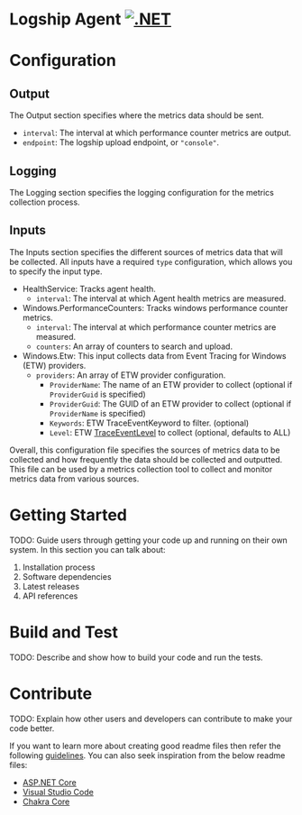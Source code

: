 # Logship Agent [![.NET](https://github.com/logsink/logship-agent/actions/workflows/dotnet.yml/badge.svg)](https://github.com/logsink/logship-agent/actions/workflows/dotnet.yml)
# Configuration

## Output

The Output section specifies where the metrics data should be sent.
- `interval`: The interval at which performance counter metrics are output.
- `endpoint`: The logship upload endpoint, or `"console"`.

## Logging
The Logging section specifies the logging configuration for the metrics collection process.

## Inputs
The Inputs section specifies the different sources of metrics data that will be collected. All inputs have a required `type` configuration, which allows you to specify the input type. 

* HealthService: Tracks agent health.
    - `interval`: The interval at which Agent health metrics are measured.
* Windows.PerformanceCounters: Tracks windows performance counter metrics.
    - `interval`: The interval at which performance counter metrics are measured.
    - `counters`: An array of counters to search and upload.
* Windows.Etw: This input collects data from Event Tracing for Windows (ETW) providers.
    - `providers`: An array of ETW provider configuration.
        - `ProviderName`: The name of an ETW provider to collect (optional if `ProviderGuid` is specified)
        - `ProviderGuid`: The GUID of an ETW provider to collect (optional if `ProviderName` is specified)
        - `Keywords`: ETW TraceEventKeyword to filter. (optional)
        - `Level`: ETW [TraceEventLevel](https://referencesource.microsoft.com/#System.ServiceModel.Internals/System/Runtime/TraceEventLevel.cs) to collect (optional, defaults to ALL)

Overall, this configuration file specifies the sources of metrics data to be collected and how frequently the data should be collected and outputted. This file can be used by a metrics collection tool to collect and monitor metrics data from various sources.

# Getting Started
TODO: Guide users through getting your code up and running on their own system. In this section you can talk about:
1.	Installation process
2.	Software dependencies
3.	Latest releases
4.	API references

# Build and Test
TODO: Describe and show how to build your code and run the tests. 

# Contribute
TODO: Explain how other users and developers can contribute to make your code better. 

If you want to learn more about creating good readme files then refer the following [guidelines](https://docs.microsoft.com/en-us/azure/devops/repos/git/create-a-readme?view=azure-devops). You can also seek inspiration from the below readme files:
- [ASP.NET Core](https://github.com/aspnet/Home)
- [Visual Studio Code](https://github.com/Microsoft/vscode)
- [Chakra Core](https://github.com/Microsoft/ChakraCore)
